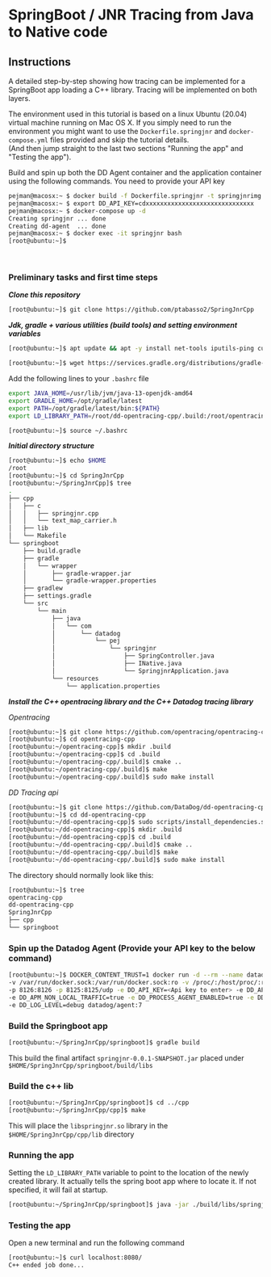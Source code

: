 # SpringBoot / JNR Tracing from Java to Native code

## Instructions


A detailed step-by-step showing how tracing can be implemented for a SpringBoot app loading a C++ library.
Tracing will be implemented on both layers.

The environment used in this tutorial is based on a linux Ubuntu (20.04) virtual machine running on Mac OS X. 
If you simply need to run the environment you might want to use the `Dockerfile.springjnr` and `docker-compose.yml` files provided and skip the tutorial details.<br>
(And then jump straight to the last two sections "Running the app" and "Testing the app").

Build and spin up both the DD Agent container and the application container using the following commands. 
You need to provide your API key

```sh
pejman@macosx:~ $ docker build -f Dockerfile.springjnr -t springjnrimg .
pejman@macosx:~ $ export DD_API_KEY=cdxxxxxxxxxxxxxxxxxxxxxxxxxxxxxx
pejman@macosx:~ $ docker-compose up -d
Creating springjnr ... done
Creating dd-agent  ... done
pejman@macosx:~ $ docker exec -it springjnr bash
[root@ubuntu:~]$ 
```

<br>

### Preliminary tasks and first time steps

***Clone this repository***

```sh
[root@ubuntu:~]$ git clone https://github.com/ptabasso2/SpringJnrCpp
```

***Jdk, gradle + various utilities (build tools) and setting environment variables***

```sh
[root@ubuntu:~]$ apt update && apt -y install net-tools iputils-ping curl vim procps netcat wget gnupg2 apt-transport-https sudo lsof unzip git zip tree build-essential cmake gdb openjdk-13-jdk

[root@ubuntu:~]$ wget https://services.gradle.org/distributions/gradle-6.5.1-bin.zip -P /tmp && unzip -d /opt/gradle /tmp/gradle-6.5.1-bin.zip && ln -s /opt/gradle/gradle-6.5.1 /opt/gradle/latest
```

Add the following lines to your `.bashrc` file

```sh
export JAVA_HOME=/usr/lib/jvm/java-13-openjdk-amd64
export GRADLE_HOME=/opt/gradle/latest
export PATH=/opt/gradle/latest/bin:${PATH}
export LD_LIBRARY_PATH=/root/dd-opentracing-cpp/.build:/root/opentracing-cpp/.build/output:/root/SpringJnrCpp/cpp/lib
```

```sh
[root@ubuntu:~]$ source ~/.bashrc
```

***Initial directory structure***

```sh
[root@ubuntu:~]$ echo $HOME
/root
[root@ubuntu:~]$ cd SpringJnrCpp
[root@ubuntu:~/SpringJnrCpp]$ tree
.
├── cpp
│   ├── c
│   │   ├── springjnr.cpp
│   │   └── text_map_carrier.h
│   ├── lib
│   └── Makefile
└── springboot
    ├── build.gradle
    ├── gradle
    │   └── wrapper
    │       ├── gradle-wrapper.jar
    │       └── gradle-wrapper.properties
    ├── gradlew
    ├── settings.gradle
    └── src
        └── main
            ├── java
            │   └── com
            │       └── datadog
            │           └── pej
            │               └── springjnr
            │                   ├── SpringController.java
            │                   ├── INative.java
            │                   └── SpringjnrApplication.java
            └── resources
                └── application.properties

```



***Install the C++ opentracing library and the C++ Datadog tracing library***

*Opentracing*

```sh
[root@ubuntu:~]$ git clone https://github.com/opentracing/opentracing-cpp.git
[root@ubuntu:~]$ cd opentracing-cpp
[root@ubuntu:~/opentracing-cpp]$ mkdir .build
[root@ubuntu:~/opentracing-cpp]$ cd .build
[root@ubuntu:~/opentracing-cpp/.build]$ cmake ..
[root@ubuntu:~/opentracing-cpp/.build]$ make
[root@ubuntu:~/opentracing-cpp/.build]$ sudo make install
```

*DD Tracing api*

```sh
[root@ubuntu:~]$ git clone https://github.com/DataDog/dd-opentracing-cpp
[root@ubuntu:~]$ cd dd-opentracing-cpp
[root@ubuntu:~/dd-opentracing-cpp]$ sudo scripts/install_dependencies.sh
[root@ubuntu:~/dd-opentracing-cpp]$ mkdir .build
[root@ubuntu:~/dd-opentracing-cpp]$ cd .build
[root@ubuntu:~/dd-opentracing-cpp/.build]$ cmake ..
[root@ubuntu:~/dd-opentracing-cpp/.build]$ make
[root@ubuntu:~/dd-opentracing-cpp/.build]$ sudo make install
```



The directory should normally look like this:

```sh
[root@ubuntu:~]$ tree
opentracing-cpp
dd-opentracing-cpp
SpringJnrCpp
├── cpp
└── springboot
```


### Spin up the Datadog Agent (Provide your API key  to the  below command)


```sh
[root@ubuntu:~]$ DOCKER_CONTENT_TRUST=1 docker run -d --rm --name datadog_agent -h datadog \ 
-v /var/run/docker.sock:/var/run/docker.sock:ro -v /proc/:/host/proc/:ro -v /sys/fs/cgroup/:/host/sys/fs/cgroup:ro \
-p 8126:8126 -p 8125:8125/udp -e DD_API_KEY=<Api key to enter> -e DD_APM_ENABLED=true \
-e DD_APM_NON_LOCAL_TRAFFIC=true -e DD_PROCESS_AGENT_ENABLED=true -e DD_DOGSTATSD_NON_LOCAL_TRAFFIC="true" \ 
-e DD_LOG_LEVEL=debug datadog/agent:7
```


### Build the Springboot app

```sh
[root@ubuntu:~/SpringJnrCpp/springboot]$ gradle build
```

This build the final artifact `springjnr-0.0.1-SNAPSHOT.jar` placed under `$HOME/SpringJnrCpp/springboot/build/libs`


### Build the c++ lib

```sh
[root@ubuntu:~/SpringJnrCpp/springboot]$ cd ../cpp
[root@ubuntu:~/SpringJnrCpp/cpp]$ make
```

This will place the `libspringjnr.so` library in the `$HOME/SpringJnrCpp/cpp/lib` directory

### Running the app

Setting the `LD_LIBRARY_PATH` variable to point to the location of the newly created library. It actually tells the spring boot app where to locate it.
If not specified, it will fail at startup. 

```sh
[root@ubuntu:~/SpringJnrCpp/springboot]$ java -jar ./build/libs/springjnr-0.0.1-SNAPSHOT.jar
```

### Testing the app

Open a new terminal and run the following command

```sh
[root@ubuntu:~]$ curl localhost:8080/
C++ ended job done...
```

